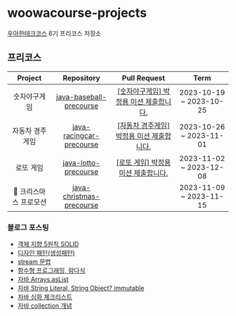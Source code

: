 # woowacourse-projects
[우아한테크코스](https://woowacourse.github.io/) 6기 프리코스 저장소

## 프리코스
|Project|Repository|Pull Request|Term|
|:------:|:---------:|:-----------:|:-----:|
| 숫자야구게임 |[java-baseball-precourse](https://github.com/dyd131001/java-baseball-6/tree/dyd131001)|[[숫자야구게임] 박정용 미션 제출합니다.](https://github.com/woowacourse-precourse/java-baseball-6/pull/2017)|2023-10-19 ~ 2023-10-25|
| 자동차 경주 게임 |[java-racingcar-precourse](https://github.com/dyd131001/java-racingcar-6/tree/dyd131001)|[[자동차 경주게임] 박정용 미션 제출합니다.](https://github.com/woowacourse-precourse/java-racingcar-6/pull/1624)|2023-10-26 ~ 2023-11-01|
| 로또 게임 |[java-lotto-precourse](https://github.com/dyd131001/java-lotto-6/tree/dyd131001)|[[로또 게임] 박정용 미션 제출합니다.](https://github.com/woowacourse-precourse/java-lotto-6/pull/1626)|2023-11-02 ~ 2023-12-08|
| 크리스마스 프로모션 |[java-christmas-precourse](https://github.com/dyd131001/java-chrismas-6-dyd131001)||2023-11-09 ~ 2023-11-15|

### 블로그 포스팅
* [객체 지향 5원칙 SOLID](https://dyd1310.tistory.com/63)
* [디자인 패턴(생성패턴)](https://dyd1310.tistory.com/64)
* [stream 문법](https://dyd1310.tistory.com/62)
* [함수형 프로그래밍, 람다식](https://dyd1310.tistory.com/61)
* [자바 Arrays.asList](https://dyd1310.tistory.com/60)
* [자바 String Literal, String Object? immutable](https://dyd1310.tistory.com/59)
* [자바 심화 체크리스트](https://dyd1310.tistory.com/58)
* [자바 collection 개념](https://dyd1310.tistory.com/57)
